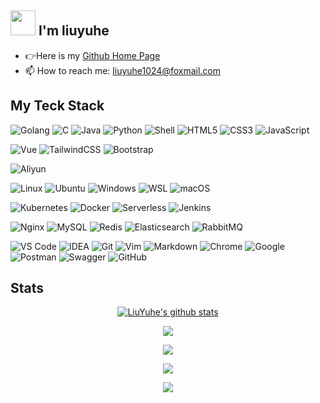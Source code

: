 ## <img src="https://pic.funnygifsbox.com/uploads/2019/06/funnygifsbox.com-2019-06-28-12-23-55-93.gif" width="40" /> I'm liuyuhe
- 👉Here is my [Github Home Page ](https://github.com/1iuyuhe)
- 📫 How to reach me: liuyuhe1024@foxmail.com

## My Teck Stack
![Golang](https://img.shields.io/badge/-Golang-%2329BEB0?style=flat-square&logo=go&logoColor=ffffff)
![C](https://img.shields.io/badge/C-00599C?style=flat-square&logo=c&logoColor=white)
![Java](https://img.shields.io/badge/Java-ED8B00?style=flat-square&logo=java&logoColor=white)
![Python](https://img.shields.io/badge/Python-3776AB?style=flat-square&logo=python&logoColor=white)
![Shell](https://img.shields.io/badge/Shell-121011?style=flat-square&logo=gnu-bash&logoColor=white)
![HTML5](https://img.shields.io/badge/-HTML5-%23E44D27?style=flat-square&logo=html5&logoColor=ffffff)
![CSS3](https://img.shields.io/badge/-CSS3-%231572B6?style=flat-square&logo=css3)
![JavaScript](https://img.shields.io/badge/-JavaScript-%23F7DF1C?style=flat-square&logo=javascript&logoColor=000000&labelColor=%23F7DF1C&color=%23FFCE5A)

![Vue](https://img.shields.io/badge/Vue.js-35495E?style=flat-square&logo=vue.js&logoColor=4FC08D)
![TailwindCSS](https://img.shields.io/badge/Tailwind_CSS-38B2AC?style=flat-square&logo=tailwind-css&logoColor=white)
![Bootstrap](https://img.shields.io/badge/Bootstrap-563D7C?style=flat-square&logo=bootstrap&logoColor=white)

![Aliyun](https://img.shields.io/badge/Alibaba_Cloud-FF6A00?style=flat-square&logo=alibabacloud&logoColor=white)

![Linux](https://img.shields.io/badge/-Linux-%23FCC624?style=flat-square&logo=linux&logoColor=%23ffffff)
![Ubuntu](https://img.shields.io/badge/Ubuntu-E95420?style=flat-square&logo=ubuntu&logoColor=white)
![Windows](https://img.shields.io/badge/Windows-0078D6?style=flat-square&logo=windows&logoColor=white)
![WSL](https://img.shields.io/badge/WSL-0a97f5?style=flat-square&logo=linux&logoColor=white)
![macOS](https://img.shields.io/badge/mac%20os-000000?style=flat-square&logo=apple&logoColor=white)

![Kubernetes](https://img.shields.io/badge/-Kubernetes-%23326ce5?style=flat-square&logo=kubernetes&logoColor=ffffff)
![Docker](https://img.shields.io/badge/-Docker-%232496ED?style=flat-square&logo=docker&logoColor=ffffff)
![Serverless](https://img.shields.io/badge/-Serverless-%23FD5750?style=flat-square&logo=serverless&logoColor=ffffff)
![Jenkins](https://img.shields.io/badge/jenkins-%232C5263.svg?style=flat-square&logo=jenkins&logoColor=white)

![Nginx](https://img.shields.io/badge/-Nginx-%23269539?style=flat-square&logo=nginx&logoColor=ffffff)
![MySQL](https://img.shields.io/badge/-MySQL-%234479A1?style=flat-square&logo=mysql&logoColor=ffffff)
![Redis](https://img.shields.io/badge/-Redis-%23DC382D?style=flat-square&logo=redis&logoColor=ffffff)
![Elasticsearch](https://img.shields.io/badge/-Elasticsearch-%23005571?style=flat-square&logo=elasticsearch&logoColor=ffffff)
![RabbitMQ](https://img.shields.io/badge/rabbitmq-%23FF6600.svg?&style=flat-square&logo=rabbitmq&logoColor=white)

![VS Code](https://img.shields.io/badge/-VSCode-%23007ACC?style=flat-square&logo=visual-studio-code&logoColor=%23ffffff)
![IDEA](https://img.shields.io/badge/-IDEA-%23000000?style=flat-square&logo=IntelliJ-IDEA&logoColor=%23ffffff)
![Git](https://img.shields.io/badge/-Git-%23F05032?style=flat-square&logo=git&logoColor=%23ffffff)
![Vim](https://img.shields.io/badge/-Vim-%23019733?style=flat-square&logo=vim&logoColor=%23ffffff)
![Markdown](https://img.shields.io/badge/Markdown-000000?style=flat-square&logo=markdown&logoColor=white)
![Chrome](https://img.shields.io/badge/-Chrome-%234285F4?style=flat-square&logo=google-chrome&logoColor=%23ffffff)
![Google](	https://img.shields.io/badge/Google-4285F4?logo=google&logoColor=fff&style=flat-square)
![Postman](https://img.shields.io/badge/Postman-FF6C37?style=flat-square&logo=postman&logoColor=white)
![Swagger](https://img.shields.io/badge/-Swagger-%23Clojure?style=flat-square&logo=swagger&logoColor=white)
![GitHub](https://img.shields.io/badge/github-%23121011.svg?style=flat-square&logo=github&logoColor=white)

## Stats


<p align="center">
    <a href="https://github.com/1iuyuhe"><img align="center" src="https://github-readme-stats.vercel.app/api?username=1iuyuhe&hide_title=true&hide_border=true&show_icons=true&include_all_commits=true&line_height=21&bg_color=0,EC6C6C,FFD479,FFFC79,73FA79&theme=graywhite&locale=cn" alt="LiuYuhe's github stats" /></a>
</p>

<p align="center">
    <a href="https://github.com/1iuyuhe"><img align="center" src="https://github-readme-stats-vpvg.vercel.app/api/top-langs/?username=1iuyuhe&hide_title=true&hide_border=true&layout=compact&bg_color=0,73FA79,73FDFF,D783FF&theme=graywhite&locale=cn" /></a>
</p>

<p align="center">
  <a href="https://github.com/1iuyuhe">
    <img src="https://github-profile-trophy.vercel.app/?username=1iuyuhe&theme=dracula&title=Stars,Followers,Issues,Repositories,Commit,PullRequest" />
  </a>
</p>

<p align="center">
  <a href="https://github.com/1iuyuhe">
    <img align="center" src="https://github-readme-streak-stats.herokuapp.com?user=1iuyuhe&theme=onedark&hide_border=true" />
  </a>
</p>

<p align="center">
  <a href="https://github.com/1iuyuhe">
    <img align="center" src="https://count.getloli.com/get/@1iuyuhe.github.readme?theme=asoul" />
  </a>
</p>